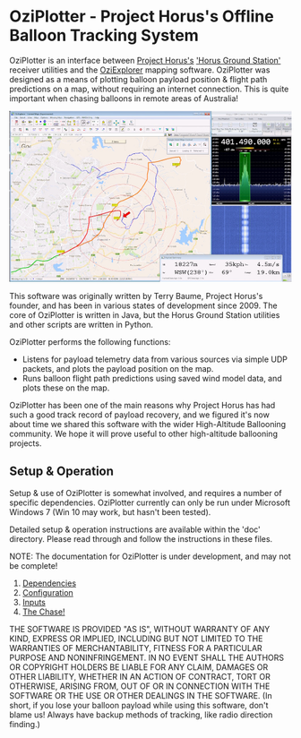 # OziPlotter - Project Horus's Offline Balloon Tracking System
OziPlotter is an interface between [Project Horus's](www.areg.org.au/archives/category/activities/project-horus) ['Horus Ground Station'](https://github.com/projecthorus/HorusGroundStation) receiver utilities and the [OziExplorer](http://www.oziexplorer.com/au/) mapping software.
OziPlotter was designed as a means of plotting balloon payload position & flight path predictions on a map, without requiring an internet connection. This is quite important when chasing balloons in remote areas of Australia!

![Chasing a radiosonde..](https://raw.githubusercontent.com/projecthorus/oziplotter/master/doc/images/sonde_chase.jpg)

This software was originally written by Terry Baume, Project Horus's founder, and has been in various states of development since 2009. The core of OziPlotter is written in Java, but the Horus Ground Station utilities and other scripts are written in Python.

OziPlotter performs the following functions:
* Listens for payload telemetry data from various sources via simple UDP packets, and plots the payload position on the map.
* Runs balloon flight path predictions using saved wind model data, and plots these on the map.

OziPlotter has been one of the main reasons why Project Horus has had such a good track record of payload recovery, and we figured it's now about time we shared this software with the wider High-Altitude Ballooning community. We hope it will prove useful to other high-altitude ballooning projects. 

## Setup & Operation
Setup & use of OziPlotter is somewhat involved, and requires a number of specific dependencies. OziPlotter currently can only be run under Microsoft Windows 7 (Win 10 may work, but hasn't been tested).

Detailed setup & operation instructions are available within the 'doc' directory. Please read through and follow the instructions in these files.

NOTE: The documentation for OziPlotter is under development, and may not be complete!

1. [Dependencies](./doc/01_Dependencies.md)
2. [Configuration](./doc/02_Configuration.md)
3. [Inputs](./doc/03_Inputs.md)
4. [The Chase!](./doc/04_The_Chase.md)


THE SOFTWARE IS PROVIDED "AS IS", WITHOUT WARRANTY OF ANY KIND, EXPRESS OR
IMPLIED, INCLUDING BUT NOT LIMITED TO THE WARRANTIES OF MERCHANTABILITY,
FITNESS FOR A PARTICULAR PURPOSE AND NONINFRINGEMENT. IN NO EVENT SHALL THE
AUTHORS OR COPYRIGHT HOLDERS BE LIABLE FOR ANY CLAIM, DAMAGES OR OTHER
LIABILITY, WHETHER IN AN ACTION OF CONTRACT, TORT OR OTHERWISE, ARISING FROM,
OUT OF OR IN CONNECTION WITH THE SOFTWARE OR THE USE OR OTHER DEALINGS IN THE
SOFTWARE.
(In short, if you lose your balloon payload while using this software, don't blame us! Always have backup methods of tracking, like radio direction finding.)